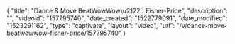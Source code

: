 {
    "title": "Dance & Move BeatWowWow\u2122 | Fisher-Price",
    "description": "",
    "videoid": "157795740",
    "date_created": "1522779091",
    "date_modified": "1523291162",
    "type": "captivate",
    "layout": "video",
    "url": "\/v\/dance-move-beatwowwow-fisher-price\/157795740"
}
